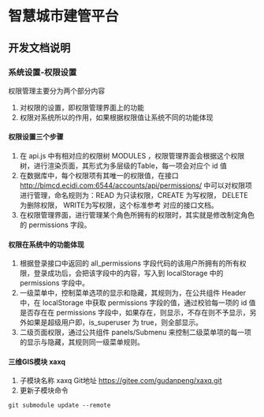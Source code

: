 # 智慧城市建管平台

## 开发文档说明

### 系统设置-权限设置

权限管理主要分为两个部分内容
1. 对权限的设置，即权限管理界面上的功能
2. 权限对系统所以的作用，如果根据权限值让系统不同的功能体现

#### 权限设置三个步骤
1. 在 api.js 中有相对应的权限树 MODULES ，权限管理界面会根据这个权限树，进行渲染页面，其形式为多层级的Table，每一项会对应个 id 值
2. 在数据库中，每个权限项有其唯一的权限值，在接口 http://bimcd.ecidi.com:6544/accounts/api/permissions/ 中可以对权限项进行管理，命名规则为：READ 为只读权限，CREATE 为写权限， DELETE 为删除权限， WRITE为写权限，这个标准参考 对应的接口文档。
3. 在权限管理界面，进行管理某个角色所拥有的权限时，其实就是修改制定角色的 permissions 字段。

#### 权限在系统中的功能体现
1. 根据登录接口中返回的 all_permissions 字段代码的该用户所拥有的所有权限，登录成功后，会把该字段中的内容，写入到 localStorage 中的 permissions 字段中。
2. 一级菜单中，控制菜单选项的显示和隐藏，其规则为，在公共组件 Header 中，在 localStorage 中获取 permissions 字段的值，通过校验每一项的 id 值是否存在在 permissions 字段中，如果存在，则显示，不存在则不予显示，另外如果是超级用户即，is_superuser 为 true，则全部显示。
3. 二级页面权限，通过公共组件 panels/Submenu 来控制二级菜单项的每一项的显示与隐藏，其规则同一级菜单规则。


#### 三维GIS模块 xaxq
1. 子模块名称 xaxq  Git地址 https://gitee.com/gudanpeng/xaxq.git
2. 更新子模块命令
```
git submodule update --remote
```
